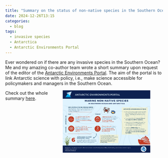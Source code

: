 ```yaml
---
title: "Summary on the status of non-native species in the Southern Ocean"
date: 2024-12-26T13:15
categories:
  - blog
tags:
  - invasive species
  - Antarctica
  - Antarctic Environments Portal
---
```


Ever wondered on if there are any invasive species in the Southern Ocean? Me and my amazing co-author team wrote a short summary upon request of the editor of the [Antarctic Environments Portal](https://environments.aq/). The aim of the portal is to link Antarctic science with policy, i.e., make science accessible for policymakers and managers in the Southern Ocean. 

<figure>
   <img src="/assets/images/Infographic_nnms.png" style="float: right;" height = "200" alt="">
</figure>

Check out the whole summary [here](https://environments.aq/publications/marine-non-native-species-in-the-southern-ocean-and-antarctica/). 
